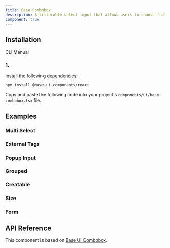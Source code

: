 ```yaml
---
title: Base Combobox
description: A filterable select input that allows users to choose from predefined options. Built on top of Base UI Combobox component with shadcn styling.
component: true
---
```


## Installation

  CLI
  Manual

### 1. 
Install the following dependencies:

```bash
npm install @base-ui-components/react
```

Copy and paste the following code into your project's `components/ui/base-combobox.tsx` file.

## Examples

### Multi Select

### External Tags

### Popup Input

### Grouped

### Creatable

### Size

### Form

## API Reference

This component is based on [Base UI Combobox](https://base-ui.com/react/components/combobox).